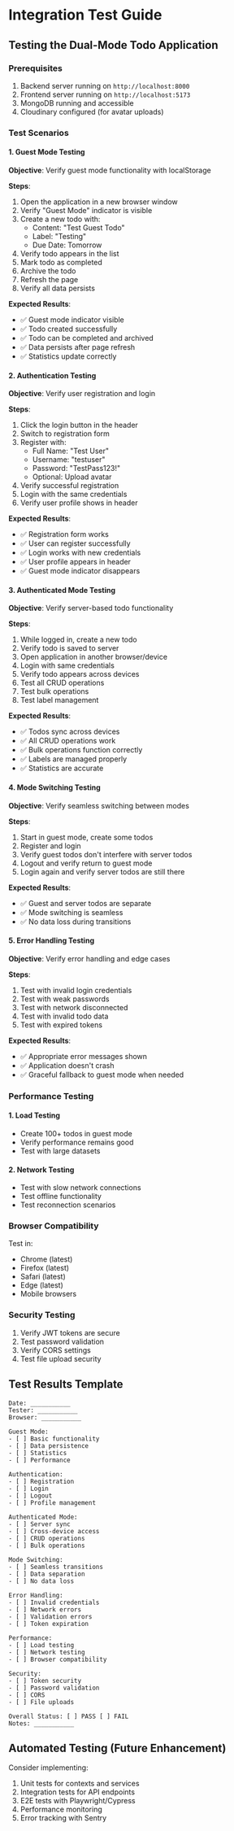 # Integration Test Guide

## Testing the Dual-Mode Todo Application

### Prerequisites
1. Backend server running on `http://localhost:8000`
2. Frontend server running on `http://localhost:5173`
3. MongoDB running and accessible
4. Cloudinary configured (for avatar uploads)

### Test Scenarios

#### 1. Guest Mode Testing
**Objective**: Verify guest mode functionality with localStorage

**Steps**:
1. Open the application in a new browser window
2. Verify "Guest Mode" indicator is visible
3. Create a new todo with:
   - Content: "Test Guest Todo"
   - Label: "Testing"
   - Due Date: Tomorrow
4. Verify todo appears in the list
5. Mark todo as completed
6. Archive the todo
7. Refresh the page
8. Verify all data persists

**Expected Results**:
- ✅ Guest mode indicator visible
- ✅ Todo created successfully
- ✅ Todo can be completed and archived
- ✅ Data persists after page refresh
- ✅ Statistics update correctly

#### 2. Authentication Testing
**Objective**: Verify user registration and login

**Steps**:
1. Click the login button in the header
2. Switch to registration form
3. Register with:
   - Full Name: "Test User"
   - Username: "testuser"
   - Password: "TestPass123!"
   - Optional: Upload avatar
4. Verify successful registration
5. Login with the same credentials
6. Verify user profile shows in header

**Expected Results**:
- ✅ Registration form works
- ✅ User can register successfully
- ✅ Login works with new credentials
- ✅ User profile appears in header
- ✅ Guest mode indicator disappears

#### 3. Authenticated Mode Testing
**Objective**: Verify server-based todo functionality

**Steps**:
1. While logged in, create a new todo
2. Verify todo is saved to server
3. Open application in another browser/device
4. Login with same credentials
5. Verify todo appears across devices
6. Test all CRUD operations
7. Test bulk operations
8. Test label management

**Expected Results**:
- ✅ Todos sync across devices
- ✅ All CRUD operations work
- ✅ Bulk operations function correctly
- ✅ Labels are managed properly
- ✅ Statistics are accurate

#### 4. Mode Switching Testing
**Objective**: Verify seamless switching between modes

**Steps**:
1. Start in guest mode, create some todos
2. Register and login
3. Verify guest todos don't interfere with server todos
4. Logout and verify return to guest mode
5. Login again and verify server todos are still there

**Expected Results**:
- ✅ Guest and server todos are separate
- ✅ Mode switching is seamless
- ✅ No data loss during transitions

#### 5. Error Handling Testing
**Objective**: Verify error handling and edge cases

**Steps**:
1. Test with invalid login credentials
2. Test with weak passwords
3. Test with network disconnected
4. Test with invalid todo data
5. Test with expired tokens

**Expected Results**:
- ✅ Appropriate error messages shown
- ✅ Application doesn't crash
- ✅ Graceful fallback to guest mode when needed

### Performance Testing

#### 1. Load Testing
- Create 100+ todos in guest mode
- Verify performance remains good
- Test with large datasets

#### 2. Network Testing
- Test with slow network connections
- Test offline functionality
- Test reconnection scenarios

### Browser Compatibility
Test in:
- Chrome (latest)
- Firefox (latest)
- Safari (latest)
- Edge (latest)
- Mobile browsers

### Security Testing
1. Verify JWT tokens are secure
2. Test password validation
3. Verify CORS settings
4. Test file upload security

## Test Results Template

```
Date: ___________
Tester: ___________
Browser: ___________

Guest Mode:
- [ ] Basic functionality
- [ ] Data persistence
- [ ] Statistics
- [ ] Performance

Authentication:
- [ ] Registration
- [ ] Login
- [ ] Logout
- [ ] Profile management

Authenticated Mode:
- [ ] Server sync
- [ ] Cross-device access
- [ ] CRUD operations
- [ ] Bulk operations

Mode Switching:
- [ ] Seamless transitions
- [ ] Data separation
- [ ] No data loss

Error Handling:
- [ ] Invalid credentials
- [ ] Network errors
- [ ] Validation errors
- [ ] Token expiration

Performance:
- [ ] Load testing
- [ ] Network testing
- [ ] Browser compatibility

Security:
- [ ] Token security
- [ ] Password validation
- [ ] CORS
- [ ] File uploads

Overall Status: [ ] PASS [ ] FAIL
Notes: ___________
```

## Automated Testing (Future Enhancement)

Consider implementing:
1. Unit tests for contexts and services
2. Integration tests for API endpoints
3. E2E tests with Playwright/Cypress
4. Performance monitoring
5. Error tracking with Sentry
